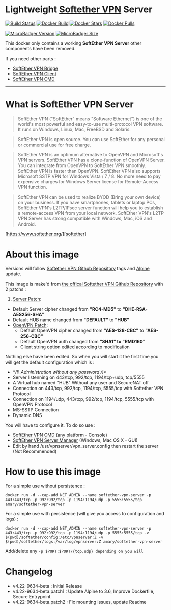 # Lightweight [Softether VPN][softether] Server
[![Build Status][project-build-image]][project-build-link] [![Docker Build][docker-build-image]][docker-build-link] [![Docker Stars][docker-stars-image]][docker-stars-link] [![Docker Pulls][docker-pulls-image]][docker-pulls-link]

[![MicroBadger Version][micro-version-image]][micro-version-links] [![MicroBadger Size][micro-size-image]][micro-size-link]

This docker only contains a working **SoftEther VPN Server** other components have been removed.

If you need other parts :
* [SoftEther VPN Bridge][bridge-link]
* [SoftEther VPN Client][client-link]
* [SoftEther VPN CMD][cmd-link]
___

# What is SoftEther VPN Server
> SoftEther VPN ("SoftEther" means "Software Ethernet") is one of the world's most powerful and easy-to-use multi-protocol VPN software. It runs on Windows, Linux, Mac, FreeBSD and Solaris.

> SoftEther VPN is open source. You can use SoftEther for any personal or commercial use for free charge.

>SoftEther VPN is an optimum alternative to OpenVPN and Microsoft's VPN servers. SoftEther VPN has a clone-function of OpenVPN Server. You can integrate from OpenVPN to SoftEther VPN smoothly. SoftEther VPN is faster than OpenVPN. SoftEther VPN also supports Microsoft SSTP VPN for Windows Vista / 7 / 8. No more need to pay expensive charges for Windows Server license for Remote-Access VPN function.

>SoftEther VPN can be used to realize BYOD (Bring your own device) on your business. If you have smartphones, tablets or laptop PCs, SoftEther VPN's L2TP/IPsec server function will help you to establish a remote-access VPN from your local network. SoftEther VPN's L2TP VPN Server has strong compatible with Windows, Mac, iOS and Android.

[https://www.softether.org/][softether]

# About this image
Versions will follow [Softether VPN Github Repository][softether-repository] tags and [Alpine][alpine-link] update.

This image is make'd from [the offical Softether VPN Github Repository][softether-repository] with 2 patchs :
1. [Server Patch][server-patch]:
  * Default Server cipher changed from **"RC4-MD5"** to **"DHE-RSA-AES256-SHA"**
  * Default HUB name changed from **"DEFAULT"** to **"HUB"**
* [OpenVPN Patch][openvpn-patch]:
  * Default OpenVPN cipher changed from **"AES-128-CBC"** to **"AES-256-CBC"**
  * Default OpenVPN auth changed from **"SHA1" to "RMD160"**
  * Client string option edited according to modification

Nothing else have been edited. So when you will start it the first time you will get the default configuration which is :
* **/!\ Administration without any password /!\**
* Server listenning on 443/tcp, 992/tcp, 1194/tcp+udp, tcp/5555
* A Virtual hub named "HUB" Without any user and SecureNAT off
* Connection on 443/tcp, 992/tcp, 1194/tcp, 5555/tcp with Softether VPN Protocol
* Connection on 1194/udp, 443/tcp, 992/tcp, 1194/tcp, 5555/tcp with OpenVPN Protocol
* MS-SSTP Connection
* Dynamic DNS

You will have to configure it. To do so use :
* [SoftEther VPN CMD][cmd-link] (any platform - Console)
* [SoftEther VPN Server Manager][softether-download] (Windows, Mac OS X - GUI)
* Edit by hand /usr/vpnserver/vpn_server.config then restart the server (Not Recommended)

# How to use this image
For a simple use without persistence :
```
docker run -d --cap-add NET_ADMIN --name softether-vpn-server -p 443:443/tcp -p 992:992/tcp -p 1194:1194/udp -p 5555:5555/tcp amary/softether-vpn-server
```
For a simple use with persistence (will give you access to configuration and logs) :
```
docker run -d --cap-add NET_ADMIN --name softether-vpn-server -p 443:443/tcp -p 992:992/tcp -p 1194:1194/udp -p 5555:5555/tcp -v $(pwd)/softether/config:/etc/vpnserver:Z -v $(pwd)/softether/logs:/var/log/vpnserver:Z amary/softether-vpn-server
```
Add/delete any ```-p $PORT:$PORT/{tcp,udp} depending on you will ```

# Changelog
* v4.22-9634-beta : Initial Release
* v4.22-9634-beta.patch1 : Update Alpine to 3.6, Improve Dockerfile, Secure Entrypoint
* v4.22-9634-beta.patch2 : Fix mounting issues, update Readme

[//]: <> (==== Reference Part ====)

[//]: <> (External Websites)
[softether]: https://www.softether.org/
[softether-download]: http://www.softether-download.com/en.aspx?product=softether
[softether-repository]: https://github.com/SoftEtherVPN/SoftEtherVPN

[bridge-link]: https://hub.docker.com/r/amary/softether-vpn-bridge/
[client-link]: https://hub.docker.com/r/amary/softether-vpn-client/
[cmd-link]: https://hub.docker.com/r/amary/softether-vpn-cmd/

[alpine-link]: https://hub.docker.com/_/alpine/

[//]: <> (Repository Link)
[server-patch]: https://github.com/AntoineMary/docker-softether-vpn-server/blob/master/assets/patchs/00_Server.sh
[openvpn-patch]: https://github.com/AntoineMary/docker-softether-vpn-server/blob/master/assets/patchs/01_OpenVPN.sh

[//]: <> (Badges)
[project-build-image]: https://travis-ci.org/AntoineMary/docker-softether-vpn-server.svg?branch=master
[project-build-link]: https://travis-ci.org/AntoineMary/docker-softether-vpn-server

[docker-build-image]: https://img.shields.io/docker/automated/amary/softether-vpn-server.svg
[docker-build-link]: https://hub.docker.com/r/amary/softether-vpn-server/

[docker-stars-image]: https://img.shields.io/docker/stars/amary/softether-vpn-server.svg
[docker-stars-link]: https://hub.docker.com/r/amary/softether-vpn-server/

[docker-pulls-image]: https://img.shields.io/docker/pulls/amary/softether-vpn-server.svg
[docker-pulls-link]: https://hub.docker.com/r/amary/softether-vpn-server/

[micro-size-image]:https://images.microbadger.com/badges/image/amary/softether-vpn-server.svg
[micro-size-link]: https://microbadger.com/images/amary/softether-vpn-server

[micro-version-image]: https://images.microbadger.com/badges/version/amary/softether-vpn-server.svg
[micro-version-links]: https://microbadger.com/images/amary/softether-vpn-server
